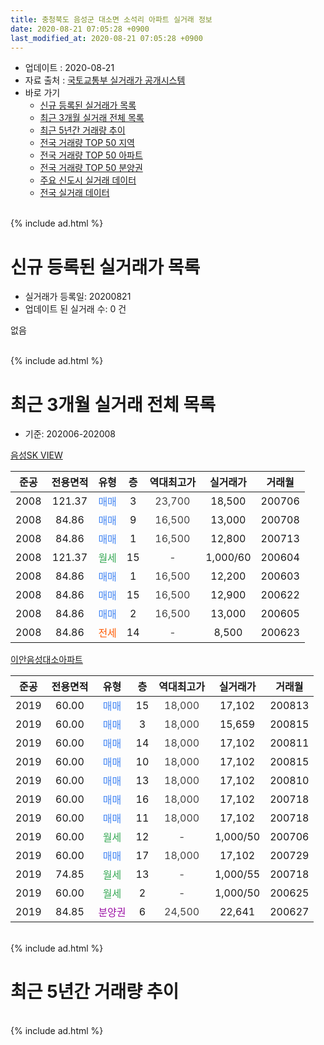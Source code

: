 ```yaml
---
title: 충청북도 음성군 대소면 소석리 아파트 실거래 정보
date: 2020-08-21 07:05:28 +0900
last_modified_at: 2020-08-21 07:05:28 +0900
---
```


* 업데이트 : 2020-08-21
* 자료 출처 : [국토교통부 실거래가 공개시스템](http://rt.molit.go.kr)
* 바로 가기
    * [신규 등록된 실거래가 목록](#신규-등록된-실거래가-목록)
    * [최근 3개월 실거래 전체 목록](#최근-3개월-실거래-전체-목록)
    * [최근 5년간 거래량 추이](#최근-5년간-거래량-추이)
    * [전국 거래량 TOP 50 지역](https://inasie.github.io/apt-trade-info/최근-3개월-전국에서-가장-거래가-많이-발생한-지역)
    * [전국 거래량 TOP 50 아파트](https://inasie.github.io/apt-trade-info/최근-3개월-전국에서-가장-거래가-많이-발생한-아파트)
    * [전국 거래량 TOP 50 분양권](https://inasie.github.io/apt-trade-info/최근-3개월-전국에서-가장-거래가-많이-발생한-분양권)
    * [주요 신도시 실거래 데이터](https://inasie.github.io/apt-trade-info/주요-신도시)
    * [전국 실거래 데이터](https://inasie.github.io/apt-trade-info/전국)
<br>
{% include ad.html %}
<br>

# 신규 등록된 실거래가 목록
* 실거래가 등록일: 20200821
* 업데이트 된 실거래 수: 0 건

없음

<br>
{% include ad.html %}
<br>

# 최근 3개월 실거래 전체 목록
* 기준: 202006-202008


[음성SK VIEW](https://search.naver.com/search.naver?query=%EC%B6%A9%EC%B2%AD%EB%B6%81%EB%8F%84+%EC%9D%8C%EC%84%B1%EA%B5%B0+%EB%8C%80%EC%86%8C%EB%A9%B4+%EC%86%8C%EC%84%9D%EB%A6%AC+%EC%9D%8C%EC%84%B1SK+VIEW)

|준공|전용면적|유형|층|역대최고가|실거래가|거래월|
|:---:|:---:|:---:|:---:|:---:|:---:|:---:|
|2008|121.37|<span style="color:#4285f3">매매</span>|3|<span style="color:#444444">23,700</span>|18,500|200706|
|2008|84.86|<span style="color:#4285f3">매매</span>|9|<span style="color:#444444">16,500</span>|13,000|200708|
|2008|84.86|<span style="color:#4285f3">매매</span>|1|<span style="color:#444444">16,500</span>|12,800|200713|
|2008|121.37|<span style="color:#34a853">월세</span>|15|<span style="color:#444444">-</span>|1,000/60|200604|
|2008|84.86|<span style="color:#4285f3">매매</span>|1|<span style="color:#444444">16,500</span>|12,200|200603|
|2008|84.86|<span style="color:#4285f3">매매</span>|15|<span style="color:#444444">16,500</span>|12,900|200622|
|2008|84.86|<span style="color:#4285f3">매매</span>|2|<span style="color:#444444">16,500</span>|13,000|200605|
|2008|84.86|<span style="color:#ff5a00">전세</span>|14|<span style="color:#444444">-</span>|8,500|200623|

[이안음성대소아파트](https://search.naver.com/search.naver?query=%EC%B6%A9%EC%B2%AD%EB%B6%81%EB%8F%84+%EC%9D%8C%EC%84%B1%EA%B5%B0+%EB%8C%80%EC%86%8C%EB%A9%B4+%EC%86%8C%EC%84%9D%EB%A6%AC+%EC%9D%B4%EC%95%88%EC%9D%8C%EC%84%B1%EB%8C%80%EC%86%8C%EC%95%84%ED%8C%8C%ED%8A%B8)

|준공|전용면적|유형|층|역대최고가|실거래가|거래월|
|:---:|:---:|:---:|:---:|:---:|:---:|:---:|
|2019|60.00|<span style="color:#4285f3">매매</span>|15|<span style="color:#444444">18,000</span>|17,102|200813|
|2019|60.00|<span style="color:#4285f3">매매</span>|3|<span style="color:#444444">18,000</span>|15,659|200815|
|2019|60.00|<span style="color:#4285f3">매매</span>|14|<span style="color:#444444">18,000</span>|17,102|200811|
|2019|60.00|<span style="color:#4285f3">매매</span>|10|<span style="color:#444444">18,000</span>|17,102|200815|
|2019|60.00|<span style="color:#4285f3">매매</span>|13|<span style="color:#444444">18,000</span>|17,102|200810|
|2019|60.00|<span style="color:#4285f3">매매</span>|16|<span style="color:#444444">18,000</span>|17,102|200718|
|2019|60.00|<span style="color:#4285f3">매매</span>|11|<span style="color:#444444">18,000</span>|17,102|200718|
|2019|60.00|<span style="color:#34a853">월세</span>|12|<span style="color:#444444">-</span>|1,000/50|200706|
|2019|60.00|<span style="color:#4285f3">매매</span>|17|<span style="color:#444444">18,000</span>|17,102|200729|
|2019|74.85|<span style="color:#34a853">월세</span>|13|<span style="color:#444444">-</span>|1,000/55|200718|
|2019|60.00|<span style="color:#34a853">월세</span>|2|<span style="color:#444444">-</span>|1,000/50|200625|
|2019|84.85|<span style="color:#9C11A5">분양권</span>|6|<span style="color:#444444">24,500</span>|22,641|200627|


<br>
{% include ad.html %}
<br>

# 최근 5년간 거래량 추이


<div style="width:100%;">
    <canvas id="deal_progress" height="200"></canvas>
</div>

<script>
new Chart(document.getElementById("deal_progress"), {
    type: 'line',
    data: {
        labels: ['201508','201509','201510','201511','201512','201601','201602','201603','201604','201605','201606','201607','201608','201609','201610','201611','201612','201701','201702','201703','201704','201705','201706','201707','201708','201709','201710','201711','201712','201801','201802','201803','201804','201805','201806','201807','201808','201809','201810','201811','201812','201901','201902','201903','201904','201905','201906','201907','201908','201909','201910','201911','201912','202001','202002','202003','202004','202005','202006','202007','202008'],
        datasets: [{
            label: '매매',
            pointRadius: 1,
            data: [3, 0, 3, 1, 2, 1, 2, 2, 1, 1, 1, 3, 0, 2, 2, 3, 1, 0, 1, 0, 0, 3, 0, 0, 2, 0, 0, 0, 1, 0, 0, 1, 0, 1, 0, 0, 1, 2, 19, 12, 4, 18, 44, 9, 23, 40, 2, 11, 7, 11, 8, 6, 4, 8, 13, 12, 6, 7, 4, 6, 5],
            borderColor: "rgba(255, 201, 14, 1)",
            backgroundColor: "rgba(255, 201, 14, 0.5)",
            fill: false,
            lineTension: 0
        },{
            label: '전월세',
            pointRadius: 1,
            data: [0, 1, 1, 1, 0, 1, 1, 0, 0, 0, 0, 0, 0, 0, 1, 0, 0, 0, 0, 0, 0, 0, 0, 0, 0, 0, 1, 1, 0, 0, 2, 0, 1, 0, 0, 0, 0, 0, 2, 1, 3, 0, 2, 16, 8, 1, 2, 0, 2, 0, 1, 1, 2, 4, 4, 2, 1, 0, 3, 2, 0],
            borderColor: "rgba(0, 141, 185, 1)",
            backgroundColor: "rgba(0, 141, 185, 0.5)",
            fill: false,
            lineTension: 0
        }
        ]
    },
    options: {
        responsive: true,
        title: {
            display: false
        },
        tooltips: {
            mode: 'index',
            intersect: false
        },
        hover: {
            mode: 'nearest',
            intersect: true
        },
        scales: {
            xAxes: [{
                display: true,
                scaleLabel: {
                    display: true,
                    labelString: '년/월'
                }
            }],
            yAxes: [{
                display: true,
                ticks: {
                    suggestedMin: 0,
                },
                scaleLabel: {
                    display: true,
                    labelString: '실거래 수'
                }
            }]
        }
    }
});

</script>


<br>
{% include ad.html %}
<br>

